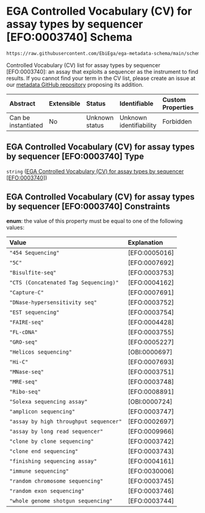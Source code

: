 # EGA Controlled Vocabulary (CV) for assay types by sequencer \[EFO:0003740] Schema

```txt
https://raw.githubusercontent.com/EbiEga/ega-metadata-schema/main/schemas/controlled_vocabulary_schemas/EGA.cv.assay_type_by_sequencer.json
```

Controlled Vocabulary (CV) list for assay types by sequencer \[EFO:0003740]: an assay that exploits a sequencer as the instrument to find results. If you cannot find your term in the CV list, please create an issue at our [metadata GitHub repository](https://github.com/EbiEga/ega-metadata-schema/issues/new/choose) proposing its addition.

| Abstract            | Extensible | Status         | Identifiable            | Custom Properties | Additional Properties | Access Restrictions | Defined In                                                                                                                                          |
| :------------------ | :--------- | :------------- | :---------------------- | :---------------- | :-------------------- | :------------------ | :-------------------------------------------------------------------------------------------------------------------------------------------------- |
| Can be instantiated | No         | Unknown status | Unknown identifiability | Forbidden         | Allowed               | none                | [EGA.cv.assay\_type\_by\_sequencer.json](../../../schemas/controlled_vocabulary_schemas/EGA.cv.assay_type_by_sequencer.json "open original schema") |

## EGA Controlled Vocabulary (CV) for assay types by sequencer \[EFO:0003740] Type

`string` ([EGA Controlled Vocabulary (CV) for assay types by sequencer \[EFO:0003740\]](ega-6.md))

## EGA Controlled Vocabulary (CV) for assay types by sequencer \[EFO:0003740] Constraints

**enum**: the value of this property must be equal to one of the following values:

| Value                                  | Explanation    |
| :------------------------------------- | :------------- |
| `"454 Sequencing"`                     | \[EFO:0005016] |
| `"5C"`                                 | \[EFO:0007692] |
| `"Bisulfite-seq"`                      | \[EFO:0003753] |
| `"CTS (Concatenated Tag Sequencing)"`  | \[EFO:0004162] |
| `"Capture-C"`                          | \[EFO:0007691] |
| `"DNase-hypersensitivity seq"`         | \[EFO:0003752] |
| `"EST sequencing"`                     | \[EFO:0003754] |
| `"FAIRE-seq"`                          | \[EFO:0004428] |
| `"FL-cDNA"`                            | \[EFO:0003755] |
| `"GRO-seq"`                            | \[EFO:0005227] |
| `"Helicos sequencing"`                 | \[OBI:0000697] |
| `"Hi-C"`                               | \[EFO:0007693] |
| `"MNase-seq"`                          | \[EFO:0003751] |
| `"MRE-seq"`                            | \[EFO:0003748] |
| `"Ribo-seq"`                           | \[EFO:0008891] |
| `"Solexa sequencing assay"`            | \[OBI:0000724] |
| `"amplicon sequencing"`                | \[EFO:0003747] |
| `"assay by high throughput sequencer"` | \[EFO:0002697] |
| `"assay by long read sequencer"`       | \[EFO:0009966] |
| `"clone by clone sequencing"`          | \[EFO:0003742] |
| `"clone end sequencing"`               | \[EFO:0003743] |
| `"finishing sequencing assay"`         | \[EFO:0004161] |
| `"immune sequencing"`                  | \[EFO:0030006] |
| `"random chromosome sequencing"`       | \[EFO:0003745] |
| `"random exon sequencing"`             | \[EFO:0003746] |
| `"whole genome shotgun sequencing"`    | \[EFO:0003744] |
